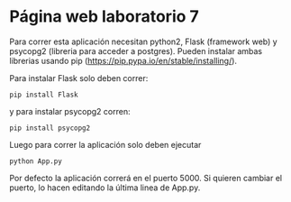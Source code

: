 # Página web laboratorio 7

Para correr esta aplicación necesitan python2, Flask (framework web) y psycopg2 (libreria para acceder a postgres).
Pueden instalar ambas librerias usando pip (https://pip.pypa.io/en/stable/installing/).

Para instalar Flask solo deben correr:
```
pip install Flask
```

y para instalar psycopg2 corren:
```
pip install psycopg2
```
Luego para correr la aplicación solo deben ejecutar 

```
python App.py
```

Por defecto la aplicación correrá en el puerto 5000.
Si quieren cambiar el puerto, lo hacen editando la última linea de App.py.